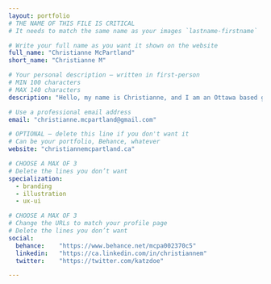 ```yaml
---
layout: portfolio
# THE NAME OF THIS FILE IS CRITICAL
# It needs to match the same name as your images `lastname-firstname`

# Write your full name as you want it shown on the website
full_name: "Christianne McPartland"
short_name: "Christianne M"

# Your personal description — written in first-person
# MIN 100 characters
# MAX 140 characters
description: "Hello, my name is Christianne, and I am an Ottawa based graphic designer. I love cats, nature, photography, typography and branding!"

# Use a professional email address
email: "christianne.mcpartland@gmail.com"

# OPTIONAL — delete this line if you don't want it
# Can be your portfolio, Behance, whatever
website: "christiannemcpartland.ca"

# CHOOSE A MAX OF 3
# Delete the lines you don’t want
specialization:
  - branding
  - illustration
  - ux-ui

# CHOOSE A MAX OF 3
# Change the URLs to match your profile page
# Delete the lines you don’t want
social:
  behance:    "https://www.behance.net/mcpa002370c5"
  linkedin:   "https://ca.linkedin.com/in/christiannem"
  twitter:    "https://twitter.com/katzdoe"

---
```

